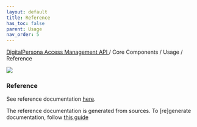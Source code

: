 ```yaml
---
layout: default
title: Reference
has_toc: false  
parent: Usage
nav_order: 5
---
```

[DigitalPersona Access Management API ](https://lenhodgeman.github.io/digitalpersona-access-management-api/)/ Core Components / Usage / Reference  

![](assets/HID-DPAM-Core.png)
### Reference

See reference documentation [here](./../../dist/api/doc/device-access.js.md).

The reference documentation is generated from sources. To [re]generate documentation, follow [this guide](./../development/building#documentation)
